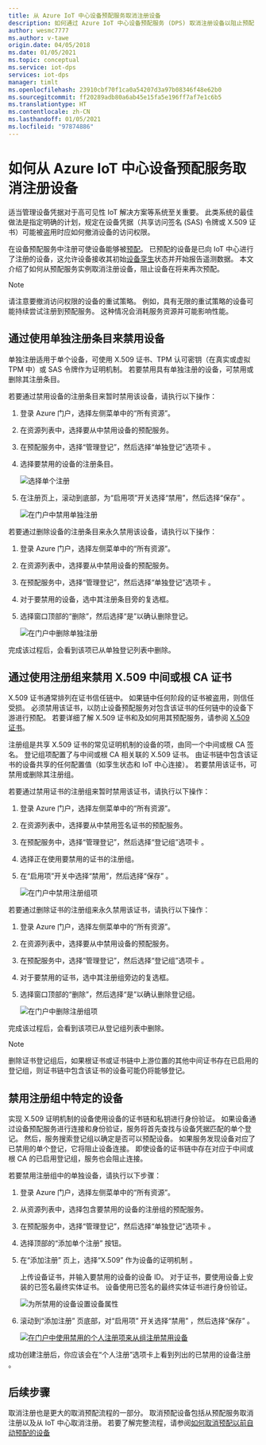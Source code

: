```yaml
---
title: 从 Azure IoT 中心设备预配服务取消注册设备
description: 如何通过 Azure IoT 中心设备预配服务 (DPS) 取消注册设备以阻止预配
author: wesmc7777
ms.author: v-tawe
origin.date: 04/05/2018
ms.date: 01/05/2021
ms.topic: conceptual
ms.service: iot-dps
services: iot-dps
manager: timlt
ms.openlocfilehash: 23910cbf70f1ca0a54207d3a97b08346f48e62b0
ms.sourcegitcommit: ff20289adb80a6ab45e15fa5e196ff7af7e1c6b5
ms.translationtype: HT
ms.contentlocale: zh-CN
ms.lasthandoff: 01/05/2021
ms.locfileid: "97874886"
---
```

# <a name="how-to-disenroll-a-device-from-azure-iot-hub-device-provisioning-service"></a>如何从 Azure IoT 中心设备预配服务取消注册设备

适当管理设备凭据对于高可见性 IoT 解决方案等系统至关重要。 此类系统的最佳做法是指定明确的计划，规定在设备凭据（共享访问签名 (SAS) 令牌或 X.509 证书）可能被盗用时应如何撤消设备的访问权限。 

在设备预配服务中注册可使设备能够被[预配](about-iot-dps.md#provisioning-process)。 已预配的设备是已向 IoT 中心进行了注册的设备，这允许设备接收其初始[设备孪生](~/articles/iot-hub/iot-hub-devguide-device-twins.md)状态并开始报告遥测数据。 本文介绍了如何从预配服务实例取消注册设备，阻止设备在将来再次预配。

> [!NOTE] 
> 请注意要撤消访问权限的设备的重试策略。 例如，具有无限的重试策略的设备可能持续尝试注册到预配服务。 这种情况会消耗服务资源并可能影响性能。

## <a name="disallow-devices-by-using-an-individual-enrollment-entry"></a>通过使用单独注册条目来禁用设备

单独注册适用于单个设备，可使用 X.509 证书、TPM 认可密钥（在真实或虚拟 TPM 中）或 SAS 令牌作为证明机制。 若要禁用具有单独注册的设备，可禁用或删除其注册条目。 

若要通过禁用设备的注册条目来暂时禁用该设备，请执行以下操作： 

1. 登录 Azure 门户，选择左侧菜单中的“所有资源”。 
2. 在资源列表中，选择要从中禁用设备的预配服务。
3. 在预配服务中，选择“管理登记”，然后选择“单独登记”选项卡   。
4. 选择要禁用的设备的注册条目。 

    ![选择单个注册](./media/how-to-revoke-device-access-portal/select-individual-enrollment.png)

5. 在注册页上，滚动到底部，为“启用项”开关选择“禁用”，然后选择“保存”    。  

   ![在门户中禁用单独注册](./media/how-to-revoke-device-access-portal/disable-individual-enrollment.png)

若要通过删除设备的注册条目来永久禁用该设备，请执行以下操作：

1. 登录 Azure 门户，选择左侧菜单中的“所有资源”。 
2. 在资源列表中，选择要从中禁用设备的预配服务。
3. 在预配服务中，选择“管理登记”，然后选择“单独登记”选项卡   。
4. 对于要禁用的设备，选中其注册条目旁的复选框。 
5. 选择窗口顶部的“删除”，然后选择“是”以确认删除登记。   

   ![在门户中删除单独注册](./media/how-to-revoke-device-access-portal/delete-individual-enrollment.png)


完成该过程后，会看到该项已从单独登记列表中删除。  

## <a name="disallow-an-x509-intermediate-or-root-ca-certificate-by-using-an-enrollment-group"></a>通过使用注册组来禁用 X.509 中间或根 CA 证书

X.509 证书通常排列在证书信任链中。 如果链中任何阶段的证书被盗用，则信任受损。 必须禁用该证书，以防止设备预配服务对包含该证书的任何链中的设备下游进行预配。 若要详细了解 X.509 证书和及如何用其预配服务，请参阅 [X.509 证书](./concepts-x509-attestation.md#x509-certificates)。 

注册组是共享 X.509 证书的常见证明机制的设备的项，由同一个中间或根 CA 签名。 登记组项配置了与中间或根 CA 相关联的 X.509 证书。 由证书链中包含该证书的设备共享的任何配置值（如孪生状态和 IoT 中心连接）。 若要禁用该证书，可禁用或删除其注册组。

若要通过禁用证书的注册组来暂时禁用该证书，请执行以下操作： 

1. 登录 Azure 门户，选择左侧菜单中的“所有资源”。 
2. 在资源列表中，选择要从中禁用签名证书的预配服务。
3. 在预配服务中，选择“管理登记”，然后选择“登记组”选项卡   。
4. 选择正在使用要禁用的证书的注册组。
5. 在“启用项”开关中选择“禁用”，然后选择“保存”    。  

   ![在门户中禁用注册组项](./media/how-to-revoke-device-access-portal/disable-enrollment-group.png)

    
若要通过删除证书的注册组来永久禁用该证书，请执行以下操作：

1. 登录 Azure 门户，选择左侧菜单中的“所有资源”。 
2. 在资源列表中，选择要从中禁用设备的预配服务。
3. 在预配服务中，选择“管理登记”，然后选择“登记组”选项卡   。
4. 对于要禁用的证书，选中其注册组旁边的复选框。 
5. 选择窗口顶部的“删除”，然后选择“是”以确认删除登记组。   

   ![在门户中删除注册组项](./media/how-to-revoke-device-access-portal/delete-enrollment-group.png)

完成该过程后，会看到该项已从登记组列表中删除。  

> [!NOTE]
> 删除证书登记组后，如果根证书或证书链中上游位置的其他中间证书存在已启用的登记组，则证书链中包含该证书的设备可能仍将能够登记。

## <a name="disallow-specific-devices-in-an-enrollment-group"></a>禁用注册组中特定的设备

实现 X.509 证明机制的设备使用设备的证书链和私钥进行身份验证。 如果设备通过设备预配服务进行连接和身份验证，服务将首先查找与设备凭据匹配的单个登记。 然后，服务搜索登记组以确定是否可以预配设备。 如果服务发现设备对应了已禁用的单个登记，它将阻止设备连接。 即使设备的证书链中存在对应于中间或根 CA 的已启用登记组，服务也会阻止连接。 

若要禁用注册组中的单独设备，请执行以下步骤：

1. 登录 Azure 门户，选择左侧菜单中的“所有资源”。 
2. 从资源列表中，选择包含要禁用的设备的注册组的预配服务。
3. 在预配服务中，选择“管理登记”，然后选择“单独登记”选项卡   。
4. 选择顶部的“添加单个注册”  按钮。 
5. 在“添加注册”  页上，选择“X.509”  作为设备的证明机制  。

    上传设备证书，并输入要禁用的设备的设备 ID。 对于证书，要使用设备上安装的已签名最终实体证书。 设备使用已签名的最终实体证书进行身份验证。

    ![为所禁用的设备设置设备属性](./media/how-to-revoke-device-access-portal/disable-individual-enrollment-in-enrollment-group-1.png)

6. 滚动到“添加注册”  页底部，对“启用项”  开关选择“禁用”  ，然后选择“保存”  。 

    [![在门户中使用禁用的个人注册项来从组注册禁用设备](./media/how-to-revoke-device-access-portal/disable-individual-enrollment-in-enrollment-group.png)](./media/how-to-revoke-device-access-portal/disable-individual-enrollment-in-enrollment-group.png#lightbox)

成功创建注册后，你应该会在“个人注册”选项卡上看到列出的已禁用的设备注册  。 

## <a name="next-steps"></a>后续步骤

取消注册也是更大的取消预配流程的一部分。 取消预配设备包括从预配服务取消注册以及从 IoT 中心取消注册。 若要了解完整流程，请参阅[如何取消预配以前自动预配的设备](how-to-unprovision-devices.md)